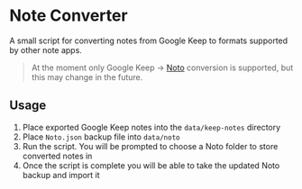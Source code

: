 # Note Converter

A small script for converting notes from Google Keep to formats supported by other note apps. 
> At the moment only Google Keep -> [Noto](https://github.com/alialbaali/Noto) conversion is supported, but this may change in the future. 

## Usage

1. Place exported Google Keep notes into the `data/keep-notes` directory 
2. Place `Noto.json` backup file into `data/noto`
3. Run the script. You will be prompted to choose a Noto folder to store converted notes in
4. Once the script is complete you will be able to take the updated Noto backup and import it
